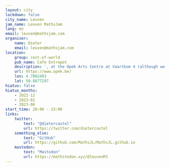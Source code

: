 ```yaml
---
layout: city
lockdown: false
city_name: Leuven
jam_name: Leuven MathsJam
lang: en
email: leuven@mathsjam.com
organiser:
    name: Dieter
    email: leuven@mathsjam.com
location:
    group: rest-of-world
    pub_name: Cafe Entrepot
    description: ', at the Opek Arts Centre at Vaartkom 4 (although we are scouting a new, bigger venue - stay tuned)'
    url: https://www.opek.be/
    lon: 4.7002493
    lat: 50.8877297
hiatus: false
hiatus_months:
    - 2022-12
    - 2023-01
    - 2023-06
start_time: 20:00 - 23:00
links:
    twitter:
        text: "@dietercastel"
        url: https://twitter.com/dietercastel
    something_else:
        text: "GitHub"
        url: https://github.com/MathsJL/MathsJL.github.io
    mastodon:
        text: "Mastodon"
        url: https://mathstodon.xyz/@leuvenMJ
---
```


